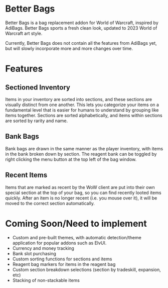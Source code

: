 # Better Bags
Better Bags is a bag replacement addon for World of Warcraft, inspired by AdiBags. Better Bags sports a fresh clean look, updated to 2023 World of Warcraft art style.

Currently, Better Bags does not contain all the features from AdiBags yet, but will slowly incorporate more and more changes over time.

# Features

## Sectioned Inventory

Items in your inventory are sorted into sections, and these sections are visually distinct from one another. This lets you categorize your items on a fundamental level that is easier for humans to understand by grouping like items together. Sections are sorted alphabetically, and items within sections are sorted by rarity and name.

## Bank Bags

Bank bags are drawn in the same manner as the player inventory, with items in the bank broken down by section. The reagent bank can be toggled by right clicking the menu button at the top left of the bag window.

## Recent Items

Items that are marked as recent by the WoW client are put into their own special section at the top of your bag, so you can find recently looted items quickly. After an item is no longer recent (i.e. you mouse over it), it will be moved to the correct section automatically.

# Coming Soon/Need to implement

* Custom and pre-built themes, with automatic detection/theme application for popular addons such as ElvUI.
* Currency and money tracking
* Bank slot purchasing
* Custom sorting functions for sections and items
* Reagent bag markers for items in the reagent bag
* Custom section breakdown selections (section by tradeskill, expansion, etc)
* Stacking of non-stackable items
